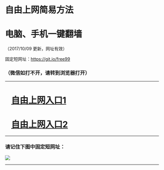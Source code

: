 ﻿# 自由上网简易方法

# 电脑、手机一键翻墙

（2017/10/09 更新，网址有效）

固定短网址：https://git.io/free99

### （微信如打不开，请转到浏览器打开）


***





# &nbsp;&nbsp; <a href="http://ft1220023871.fwq-tz-1001.info/fwqtz01.html?t=100900122773 " target="_blank">自由上网入口1</a>
# &nbsp;&nbsp; <a href="http://ft2736810967.fwq-tz-1002.info/fwqtz02.html?t=100900113063 " target="_blank">自由上网入口2</a>
***

### 请记住下图中固定短网址：

<img src="https://s3-us-west-2.amazonaws.com/fwq-1001/yjfq-20170905okok.png" /> 


***

